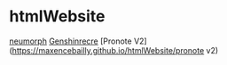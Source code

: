 # htmlWebsite

[neumorph](https://maxencebailly.github.io/htmlWebsite/neumorph/#)
[Genshinrecre](https://maxencebailly.github.io/htmlWebsite/genshinrecre)
[Pronote V2](https://maxencebailly.github.io/htmlWebsite/pronote v2)
